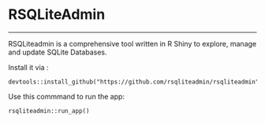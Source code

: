 # RSQLiteAdmin
---
RSQLiteadmin is a comprehensive tool written in R Shiny to explore, manage and update SQLite Databases.

Install it via :
```
devtools::install_github("https://github.com/rsqliteadmin/rsqliteadmin")
```
Use this commmand to run the app:
```
rsqliteadmin::run_app()
```
